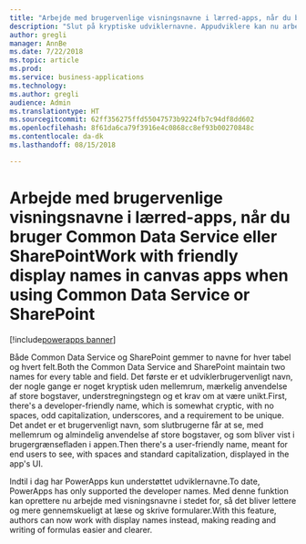 ```yaml
---
title: "Arbejde med brugervenlige visningsnavne i lærred-apps, når du bruger Common Data Service eller SharePoint"
description: "Slut på kryptiske udviklernavne. Appudviklere kan nu arbejde med de navne, de ser i udviklerportalen og i deres apps brugergrænseflade."
author: gregli
manager: AnnBe
ms.date: 7/22/2018
ms.topic: article
ms.prod: 
ms.service: business-applications
ms.technology: 
ms.author: gregli
audience: Admin
ms.translationtype: HT
ms.sourcegitcommit: 62ff356275ffd55047573b9224fb7c94df8dd602
ms.openlocfilehash: 8f61da6ca79f3916e4c0868cc8ef93b00270848c
ms.contentlocale: da-dk
ms.lasthandoff: 08/15/2018

---
```

# <a name="work-with-friendly-display-names-in-canvas-apps-when-using-common-data-service-or-sharepoint"></a><span data-ttu-id="8e182-104">Arbejde med brugervenlige visningsnavne i lærred-apps, når du bruger Common Data Service eller SharePoint</span><span class="sxs-lookup"><span data-stu-id="8e182-104">Work with friendly display names in canvas apps when using Common Data Service or SharePoint</span></span>

[!include[powerapps banner](../includes/powerapps.md)]




<span data-ttu-id="8e182-105">Både Common Data Service og SharePoint gemmer to navne for hver tabel og hvert felt.</span><span class="sxs-lookup"><span data-stu-id="8e182-105">Both the Common Data Service and SharePoint maintain two names for every table and field.</span></span>  <span data-ttu-id="8e182-106">Det første er et udviklerbrugervenligt navn, der nogle gange er noget kryptisk uden mellemrum, mærkelig anvendelse af store bogstaver, understregningstegn og et krav om at være unikt.</span><span class="sxs-lookup"><span data-stu-id="8e182-106">First, there's a developer-friendly name, which is somewhat cryptic, with no spaces, odd capitalization, underscores, and a requirement to be unique.</span></span> <span data-ttu-id="8e182-107">Det andet er et brugervenligt navn, som slutbrugerne får at se, med mellemrum og almindelig anvendelse af store bogstaver, og som bliver vist i brugergrænsefladen i appen.</span><span class="sxs-lookup"><span data-stu-id="8e182-107">Then there's a user-friendly name, meant for end users to see, with spaces and standard capitalization, displayed in the app's UI.</span></span>  

<span data-ttu-id="8e182-108">Indtil i dag har PowerApps kun understøttet udviklernavne.</span><span class="sxs-lookup"><span data-stu-id="8e182-108">To date, PowerApps has only supported the developer names.</span></span> <span data-ttu-id="8e182-109">Med denne funktion kan oprettere nu arbejde med visningsnavne i stedet for, så det bliver lettere og mere gennemskueligt at læse og skrive formularer.</span><span class="sxs-lookup"><span data-stu-id="8e182-109">With this feature, authors can now work with display names instead, making reading and writing of formulas easier and clearer.</span></span>


